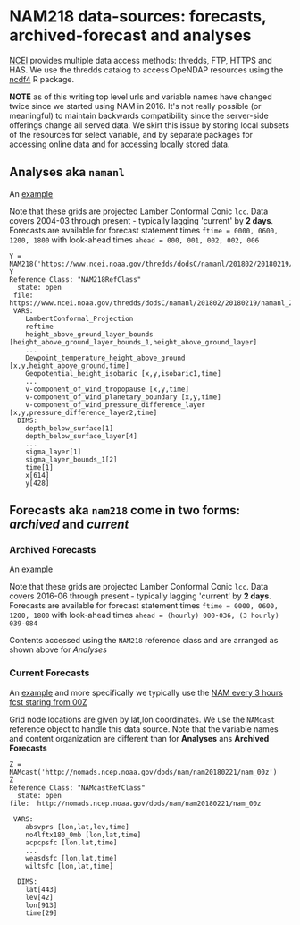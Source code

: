 # NAM218 data-sources: forecasts, archived-forecast and analyses

[NCEI](https://www.ncdc.noaa.gov/data-access/model-data/model-datasets/north-american-mesoscale-forecast-system-nam)
provides multiple data access methods: thredds, FTP, HTTPS and HAS.  We use
the thredds catalog to access OpeNDAP resources using the [ncdf4](https://cran.r-project.org/package=ncdf4) R package.

**NOTE** as of this writing top level urls and variable names have changed twice
since we started using NAM in 2016. It's not really possible (or meaningful) to
maintain backwards compatibility since the server-side offerings change all served data.
We skirt this issue by storing local subsets of the resources for select variable,
and by separate packages for accessing online data and for accessing locally stored data.

## Analyses aka `namanl`

An [example](https://www.ncei.noaa.gov/thredds/catalog/namanl/201802/20180219/catalog.html?dataset=namanl/201802/20180219/namanl_218_20180219_0600_000.grb2)

Note that these grids are projected Lamber Conformal Conic `lcc`.  Data covers 2004-03 through present - typically lagging 'current' by **2 days**.
Forecasts are available for forecast statement times `ftime = 0000, 0600, 1200, 1800` with look-ahead times `ahead = 000, 001, 002, 002, 006`

```
Y = NAM218('https://www.ncei.noaa.gov/thredds/dodsC/namanl/201802/20180219/namanl_218_20180219_0600_000.grb2')
Y
Reference Class: "NAM218RefClass"
  state: open
 file:  https://www.ncei.noaa.gov/thredds/dodsC/namanl/201802/20180219/namanl_218_20180219_0600_000.grb2
 VARS:
    LambertConformal_Projection
    reftime
    height_above_ground_layer_bounds [height_above_ground_layer_bounds_1,height_above_ground_layer]
    ...
    Dewpoint_temperature_height_above_ground [x,y,height_above_ground,time]
    Geopotential_height_isobaric [x,y,isobaric1,time]
    ...
    v-component_of_wind_tropopause [x,y,time]
    v-component_of_wind_planetary_boundary [x,y,time]
    v-component_of_wind_pressure_difference_layer [x,y,pressure_difference_layer2,time]
  DIMS:
    depth_below_surface[1]
    depth_below_surface_layer[4]
    ...
    sigma_layer[1]
    sigma_layer_bounds_1[2]
    time[1]
    x[614]
    y[428]
```





## Forecasts aka `nam218` come in two forms: *archived* and *current*

### Archived Forecasts

An [example](https://www.ncei.noaa.gov/thredds/catalog/nam218/201802/20180219/catalog.html?dataset=nam218/201802/20180219/nam_218_20180219_0000_000.grb2)

Note that these grids are projected Lamber Conformal Conic `lcc`.  Data covers
2016-06 through present - typically lagging 'current' by **2 days**.
Forecasts are available for forecast statement times `ftime = 0000, 0600, 1200, 1800`
with look-ahead times `ahead = (hourly) 000-036, (3 hourly) 039-084`

Contents accessed using the `NAM218` reference class and are arranged as shown
above for *Analyses*

### Current Forecasts

An [example](http://nomads.ncep.noaa.gov/dods/nam) and more specifically we
typically use the [NAM every 3 hours fcst staring from 00Z](http://nomads.ncep.noaa.gov/dods/nam/nam20180221/nam_00z.info)

Grid node locations are given by lat,lon coordinates. We use the `NAMcast`
reference object to handle this data source. Note that the variable names and
content organization are different than for **Analyses** ans **Archived Forecasts**


```
Z = NAMcast('http://nomads.ncep.noaa.gov/dods/nam/nam20180221/nam_00z')
Z
Reference Class: "NAMcastRefClass"
  state: open
file:  http://nomads.ncep.noaa.gov/dods/nam/nam20180221/nam_00z

 VARS:
    absvprs [lon,lat,lev,time]
    no4lftx180_0mb [lon,lat,time]
    acpcpsfc [lon,lat,time]
    ...
    weasdsfc [lon,lat,time]
    wiltsfc [lon,lat,time]

  DIMS:
    lat[443]
    lev[42]
    lon[913]
    time[29]
```




